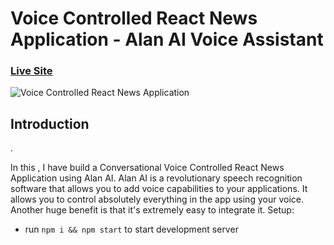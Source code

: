 # Voice Controlled React News Application - Alan AI Voice Assistant

### [Live Site](https://divya-alan-ai-react-application.netlify.app/)

![Voice Controlled React News Application](https://i.ibb.co/SVyK6Nh/Screenshot-2020-08-03-at-21-24-23.png)

## Introduction
. 

In this , I have build a Conversational Voice Controlled React News Application using Alan AI. Alan AI is a revolutionary speech recognition software that allows you to add voice capabilities to your applications. It allows you to control absolutely everything in the app using your voice. Another huge benefit is that it's extremely easy to integrate it. 
Setup:
- run ```npm i && npm start``` to start development server
